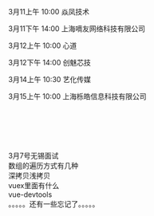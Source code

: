 3月11上午  10:00   焱凤技术

3月11下午  14:00   上海嘀友网络科技有限公司

3月12上午 10:00  心道

3月12下午 14:00   创魅芯技

3月14上午 10:30  艺化传媒

3月15上午 10:00 上海栎皓信息科技有限公司




<br/>
<br/>
<br/><br/><br/>
3月7号无锡面试<br/>
数组的遍历方式有几种<br/>
深拷贝浅拷贝<br/>
vuex里面有什么<br/>
vue-devtools<br/>
。。。。。还有一些忘记了。。。。。<br/>


